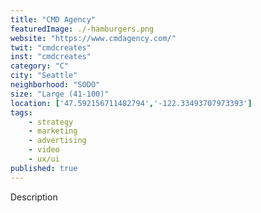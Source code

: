 ```yaml
---
title: "CMD Agency"
featuredImage: ./-hamburgers.png
website: "https://www.cmdagency.com/"
twit: "cmdcreates"
inst: "cmdcreates"
category: "C"
city: "Seattle"
neighborhood: "SODO"
size: "Large (41-100)"
location: ['47.592156711482794','-122.33493707973393']
tags:
    - strategy
    - marketing
    - advertising
    - video
    - ux/ui
published: true
---
```


Description
